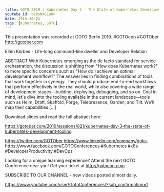 ```yaml
---
title: GOTO 2019 | Kubernetes Day 3 - The State of Kubernetes Development Tooling | Ellen Körbes
youtube_id: b1RsNXGLuUk
date: 2015-10-21
tags: [Kubernetes, GOTO]
---
```


This presentation was recorded at GOTO Berlin 2019. #GOTOcon #GOTOber
http://gotober.com

Ellen Körbes - Life-long command-line dweller and Developer Relation

ABSTRACT
With Kubernetes emerging as the de facto standard for service orchestration, the discussion is shifting from "How does Kubernetes work?" to more specific concerns such as "How do I achieve an optimal development workflow?"
The answer lies in finding combinations of tools that work together in synergy. They should produce end-to-end workflows that perform effectively in the real world, while also covering a wide range of development stages—building, deploying, debugging, and so on.
Goal in mind, let's dive into the tooling available in the current landscape—tools such as Helm, Draft, Skaffold, Forge, Telepresence, Garden, and Tilt.
We'll map their capabilities [...]

Download slides and read the full abstract here:

https://gotober.com/2019/sessions/821/kubernetes-day-3-the-state-of-kubernetes-development-tooling

https://twitter.com/GOTOber
https://www.linkedin.com/company/goto-
https://www.facebook.com/GOTOConferences
#Kubernetes #k8s #DeveloperProductivity #DevOps

Looking for a unique learning experience?
Attend the next GOTO Conference near you! Get your ticket at http://gotocon.com

SUBSCRIBE TO OUR CHANNEL - new videos posted almost daily.

https://www.youtube.com/user/GotoConferences/?sub_confirmation=1

